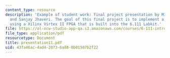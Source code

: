 ```yaml
---
content_type: resource
description: 'Example of student work: final project presentation by Michael Huhs
  and Sanjay Jhaveri. The goal of this final project is to implement a digital camera
  using a Xilinx Virtex II FPGA that is built into the 6.111 Labkit.'
file: https://ol-ocw-studio-app-qa.s3.amazonaws.com/courses/6-111-introductory-digital-systems-laboratory-spring-2006/43fa46ac4ad420736a880b01507b2f22_presentation11.pdf
file_type: application/pdf
resourcetype: Document
title: presentation11.pdf
uid: 43fa46ac-4ad4-2073-6a88-0b01507b2f22
---
```

